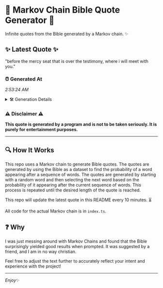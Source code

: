 # 📖 Markov Chain Bible Quote Generator 📖

Infinite quotes from the Bible generated by a Markov chain. ✨

## ✨ Latest Quote ✨
"before the mercy seat that is over the testimony, where i will meet with you."

### ⏰ Generated At
*2:53:24 AM*

<details>
    <summary>🛠️ Generation Details</summary>
    <p>
        <strong>🌱 Seed:</strong> before<br>
        <strong>🔄 Iterations:</strong> 14<br>
        <strong>📜 Context History:</strong><br>[ before ]: the<br>[ before, the ]: mercy<br>[ before, the, mercy ]: seat<br>[ before, the, mercy, seat ]: that<br>[ before, the, mercy, seat, that ]: is<br>[ before, the, mercy, seat, that, is ]: over<br>[ the, mercy, seat, that, is, over ]: the<br>[ mercy, seat, that, is, over, the ]: testimony,<br>[ seat, that, is, over, the, testimony, ]: where<br>[ that, is, over, the, testimony,, where ]: i<br>[ is, over, the, testimony,, where, i ]: will<br>[ over, the, testimony,, where, i, will ]: meet<br>[ the, testimony,, where, i, will, meet ]: with<br>[ testimony,, where, i, will, meet, with ]: you.<br>
    </p>
</details>

### ⚠️ Disclaimer ⚠️
**This quote is generated by a program and is not to be taken seriously. It is purely for entertainment purposes.**

---

## 🔍 How It Works

This repo uses a Markov chain to generate Bible quotes. The quotes are generated by using the Bible as a dataset to find the probability of a word appearing after a sequence of words. The quotes are generated by starting with a random word and then selecting the next word based on the probability of it appearing after the current sequence of words. This process is repeated until the desired length of the quote is reached.

This repo will update the latest quote in this README every 10 minutes. ⏳

All code for the actual Markov chain is in `index.ts`.

## ❓ Why

I was just messing around with Markov Chains and found that the Bible surprisingly yielded good results when prompted. 
It was suggested by a friend, and I am in no way christian.

Feel free to adjust the text further to accurately reflect your intent and experience with the project!

---

*Enjoy*✨
